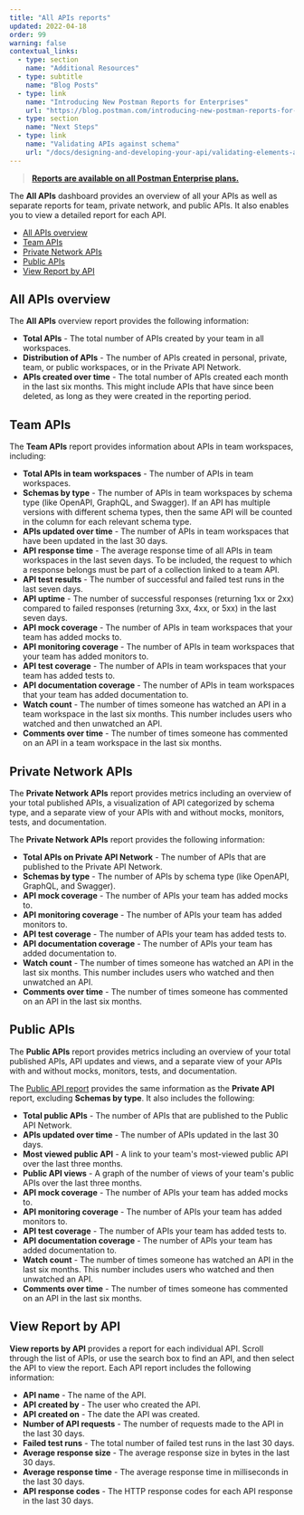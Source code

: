 ```yaml
---
title: "All APIs reports"
updated: 2022-04-18
order: 99
warning: false
contextual_links:
  - type: section
    name: "Additional Resources"
  - type: subtitle
    name: "Blog Posts"
  - type: link
    name: "Introducing New Postman Reports for Enterprises"
    url: "https://blog.postman.com/introducing-new-postman-reports-for-enterprises/"
  - type: section
    name: "Next Steps"
  - type: link
    name: "Validating APIs against schema"
    url: "/docs/designing-and-developing-your-api/validating-elements-against-schema/"
---
```


> [__Reports are available on all Postman Enterprise plans.__](https://www.postman.com/pricing)

The __All APIs__ dashboard provides an overview of all your APIs as well as separate reports for team, private network, and public APIs. It also enables you to view a detailed report for each API.

* [All APIs overview](#all-apis-overview)
* [Team APIs](#team-apis)
* [Private Network APIs](#private-network-apis)
* [Public APIs](#public-apis)
* [View Report by API](#view-report-by-api)

## All APIs overview

The **All APIs** overview report provides the following information:

* **Total APIs** - The total number of APIs created by your team in all workspaces.
* **Distribution of APIs** - The number of APIs created in personal, private, team, or public workspaces, or in the Private API Network.
* **APIs created over time** - The total number of APIs created each month in the last six months. This might include APIs that have since been deleted, as long as they were created in the reporting period.

## Team APIs

The **Team APIs** report provides information about APIs in team workspaces, including:

* **Total APIs in team workspaces** - The number of APIs in team workspaces.
* **Schemas by type** - The number of APIs in team workspaces by schema type (like OpenAPI, GraphQL, and Swagger). If an API has multiple versions with different schema types, then the same API will be counted in the column for each relevant schema type.
* **APIs updated over time** - The number of APIs in team workspaces that have been updated in the last 30 days.
* **API response time** - The average response time of all APIs in team workspaces in the last seven days. To be included, the request to which a response belongs must be part of a collection linked to a team API.
* **API test results** - The number of successful and failed test runs in the last seven days.
* **API uptime** - The number of successful responses (returning 1xx or 2xx) compared to failed responses (returning 3xx, 4xx, or 5xx) in the last seven days.
* **API mock coverage** - The number of APIs in team workspaces that your team has added mocks to.
* **API monitoring coverage** - The number of APIs in team workspaces that your team has added monitors to.
* **API test coverage** - The number of APIs in team workspaces that your team has added tests to.
* **API documentation coverage** - The number of APIs in team workspaces that your team has added documentation to.
* **Watch count** - The number of times someone has watched an API in a team workspace in the last six months. This number includes users who watched and then unwatched an API.
* **Comments over time** - The number of times someone has commented on an API in a team workspace in the last six months.

## Private Network APIs

The __Private Network APIs__ report provides metrics including an overview of your total published APIs, a visualization of API categorized by schema type, and a separate view of your APIs with and without mocks, monitors, tests, and documentation.

The __Private Network APIs__ report provides the following information:

* __Total APIs on Private API Network__ - The number of APIs that are published to the Private API Network.
* __Schemas by type__ - The number of APIs by schema type (like OpenAPI, GraphQL, and Swagger).
* __API mock coverage__ - The number of APIs your team has added mocks to.
* __API monitoring coverage__ - The number of APIs your team has added monitors to.
* __API test coverage__ - The number of APIs your team has added tests to.
* __API documentation coverage__ - The number of APIs your team has added documentation to.
* **Watch count** - The number of times someone has watched an API in the last six months. This number includes users who watched and then unwatched an API.
* **Comments over time** - The number of times someone has commented on an API in the last six months.

## Public APIs

The __Public APIs__ report provides metrics including an overview of your total published APIs, API updates and views, and a separate view of your APIs with and without mocks, monitors, tests, and documentation.

The [Public API report](#private-network-apis) provides the same information as the **Private API** report, excluding __Schemas by type__. It also includes the following:

* **Total public APIs** - The number of APIs that are published to the Public API Network.
* **APIs updated over time** - The number of APIs updated in the last 30 days.
* **Most viewed public API** - A link to your team's most-viewed public API over the last three months.
* **Public API views** - A graph of the number of views of your team's public APIs over the last three months.
* **API mock coverage** - The number of APIs your team has added mocks to.
* **API monitoring coverage** - The number of APIs your team has added monitors to.
* **API test coverage** - The number of APIs your team has added tests to.
* **API documentation coverage** - The number of APIs your team has added documentation to.
* **Watch count** - The number of times someone has watched an API in the last six months. This number includes users who watched and then unwatched an API.
* **Comments over time** - The number of times someone has commented on an API in the last six months.

## View Report by API

__View reports by API__ provides a report for each individual API. Scroll through the list of APIs, or use the search box to find an API, and then select the API to view the report. Each API report includes the following information:

* **API name** - The name of the API.
* **API created by** - The user who created the API.
* **API created on** - The date the API was created.
* **Number of API requests** - The number of requests made to the API in the last 30 days.
* **Failed test runs** - The total number of failed test runs in the last 30 days.
* **Average response size** - The average response size in bytes in the last 30 days.
* **Average response time** - The average response time in milliseconds in the last 30 days.
* **API response codes** - The HTTP response codes for each API response in the last 30 days.
